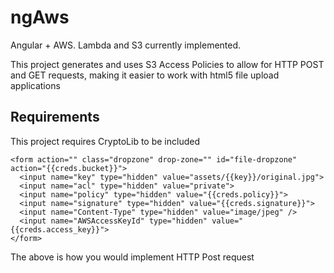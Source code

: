 # ngAws
Angular + AWS. Lambda and S3 currently implemented.

This project generates and uses S3 Access Policies to allow for HTTP POST and GET requests, making it easier to work
with html5 file upload applications

## Requirements
This project requires CryptoLib to be included
````
<form action="" class="dropzone" drop-zone="" id="file-dropzone" action="{{creds.bucket}}">
  <input name="key" type="hidden" value="assets/{{key}}/original.jpg">
  <input name="acl" type="hidden" value="private">
  <input name="policy" type="hidden" value="{{creds.policy}}">
  <input name="signature" type="hidden" value="{{creds.signature}}">
  <input name="Content-Type" type="hidden" value="image/jpeg" />
  <input name="AWSAccessKeyId" type="hidden" value="{{creds.access_key}}">
</form>
````

The above is how you would implement HTTP Post request